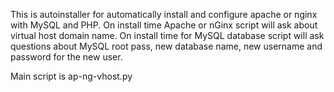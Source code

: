 This is autoinstaller for automatically install and configure apache or nginx with MySQL and PHP. On install time Apache or nGinx script will ask about virtual host domain name. On install time for MySQL database script will ask questions about MySQL root pass, new database name, new username and password for the new user.

Main script is ap-ng-vhost.py
